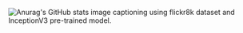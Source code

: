 ![Anurag's GitHub stats](https://github-readme-stats.vercel.app/api?username=junaidrhmn&theme=material-palenight_icons=true)
image captioning using flickr8k dataset and InceptionV3 pre-trained model.
